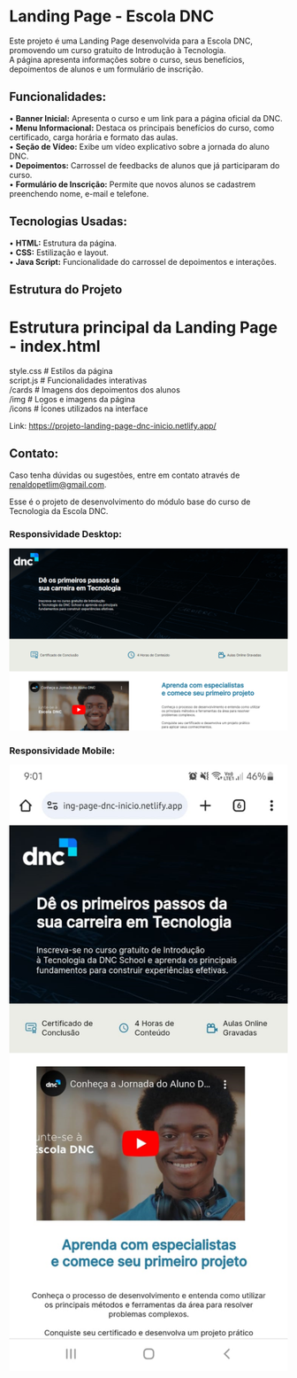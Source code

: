 # Landing Page - Escola DNC
Este projeto é uma Landing Page desenvolvida para a Escola DNC, promovendo um curso gratuito de Introdução à Tecnologia.<br> 
A página apresenta informações sobre o curso, seus benefícios, depoimentos de alunos e um formulário de inscrição.

## Funcionalidades:
• <b>Banner Inicial:</b> Apresenta o curso e um link para a página oficial da DNC.<br>
• <b>Menu Informacional:</b> Destaca os principais benefícios do curso, como certificado, carga horária e formato das aulas.<br>
• <b>Seção de Vídeo:</b> Exibe um vídeo explicativo sobre a jornada do aluno DNC.<br>
• <b>Depoimentos:</b> Carrossel de feedbacks de alunos que já participaram do curso.<br>
• <b>Formulário de Inscrição:</b> Permite que novos alunos se cadastrem preenchendo nome, e-mail e telefone.

## Tecnologias Usadas:
• <b>HTML:</b> Estrutura da página.<br>
• <b>CSS:</b> Estilização e layout.<br>
• <b>Java Script:</b> Funcionalidade do carrossel de depoimentos e interações.

## Estrutura do Projeto

# Estrutura principal da Landing Page - index.html <br>
style.css          # Estilos da página<br>
script.js          # Funcionalidades interativas<br>
/cards             # Imagens dos depoimentos dos alunos<br>
/img               # Logos e imagens da página<br>
/icons             # Ícones utilizados na interface

Link: https://projeto-landing-page-dnc-inicio.netlify.app/

## Contato:
Caso tenha dúvidas ou sugestões, entre em contato através de renaldopetlim@gmail.com.

Esse é o projeto de desenvolvimento do módulo base do curso de Tecnologia da Escola DNC.

### Responsividade Desktop:
<img src="/readme/responsividade-desktop.png" width="720px">

### Responsividade Mobile:
<img src="/readme/responsividade-mobile.png" width="720px">
